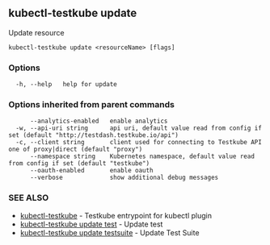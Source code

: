 ## kubectl-testkube update

Update resource

```
kubectl-testkube update <resourceName> [flags]
```

### Options

```
  -h, --help   help for update
```

### Options inherited from parent commands

```
      --analytics-enabled   enable analytics
  -w, --api-uri string      api uri, default value read from config if set (default "http://testdash.testkube.io/api")
  -c, --client string       client used for connecting to Testkube API one of proxy|direct (default "proxy")
      --namespace string    Kubernetes namespace, default value read from config if set (default "testkube")
      --oauth-enabled       enable oauth
      --verbose             show additional debug messages
```

### SEE ALSO

* [kubectl-testkube](kubectl-testkube.md)	 - Testkube entrypoint for kubectl plugin
* [kubectl-testkube update test](kubectl-testkube_update_test.md)	 - Update test
* [kubectl-testkube update testsuite](kubectl-testkube_update_testsuite.md)	 - Update Test Suite

